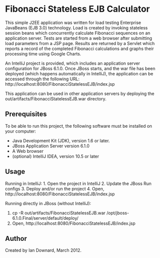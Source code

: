 Fibonacci Stateless EJB Calculator
==================================

This simple J2EE application was written for load testing Enterprise JavaBeans (EJB 3.0) technology. Load is created by invoking stateless session beans which concurrently calculate Fibonacci sequences on an application server. Tests are started from a web browser after submitting load parameters from a JSP page.  Results are returned by a Servlet which reports a record of the completed Fibonacci calculations and graphs their processing time using Google Charts.

An IntelliJ project is provided, which includes an application server configuration for JBoss 6.1.0. Once JBoss starts, and the war file has been deployed (which happens automatically in IntelliJ), the application can be accessed through the following URL:
	http://localhost:8080/FibonacciStatelessEJB/index.jsp

This application can be used in other application servers by deploying the out/artifacts/FibonacciStatelessEJB.war directory.


Prerequisites
-------------

To be able to run this project, the following software must be installed on your computer:

   * Java Development Kit (JDK), version 1.6 or later.
   * JBoss Application Server version 6.1.0
   * A Web browser
   * (optional) IntelliJ IDEA, version 10.5 or later


Usage
-----

Running in IntelliJ: 
	1. Open the project in IntelliJ
	2. Update the JBoss Run configs 
	3. Deploy and/or run the project
	4. Open, http://localhost:8080/FibonacciStatelessEJB/index.jsp

Running directly in JBoss (without IntelliJ):
  1. cp -R out/artifacts/FibonacciStatelessEJB.war /opt/jboss-6.1.0.Final/server/default/deploy/
  2. Open, http://localhost:8080/FibonacciStatelessEJB/index.jsp



Author
------

Created by Ian Downard, March 2012.